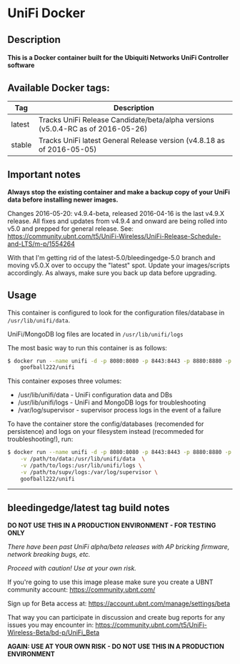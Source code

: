 # UniFi Docker

## Description

#### This is a Docker container built for the Ubiquiti Networks UniFi Controller software

## Available Docker tags:
| Tag | Description |
| --- | --- |
| latest | Tracks UniFi Release Candidate/beta/alpha versions (v5.0.4-RC as of 2016-05-26) |
| stable | Tracks UniFi latest General Release version (v4.8.18 as of 2016-05-05) |

## Important notes

**Always stop the existing container and make a backup copy of your UniFi data before installing newer images.**

Changes 2016-05-20: v4.9.4-beta, released 2016-04-16 is the last v4.9.X release. All fixes and updates from v4.9.4 and onward are being rolled into v5.0 and prepped for general release. See: https://community.ubnt.com/t5/UniFi-Wireless/UniFi-Release-Schedule-and-LTS/m-p/1554264

With that I'm getting rid of the latest-5.0/bleedingedge-5.0 branch and moving v5.0.X over to occupy the "latest" spot. Update your images/scripts accordingly. As always, make sure you back up data before upgrading.

## Usage

This container is configured to look for the configuration files/database in `/usr/lib/unifi/data`.

UniFi/MongoDB log files are located in `/usr/lib/unifi/logs`

The most basic way to run this container is as follows:

```bash
$ docker run --name unifi -d -p 8080:8080 -p 8443:8443 -p 8880:8880 -p 8843:8843 \
	goofball222/unifi
```

This container exposes three volumes:
* /usr/lib/unifi/data - UniFi configuration data and DBs
* /usr/lib/unifi/logs - UniFi and MongoDB logs for troubleshooting
* /var/log/supervisor - supervisor process logs in the event of a failure

To have the container store the config/databases (recomended for persistence) 
and logs on your filesystem instead (recommeded for troubleshooting!), run:

```bash
$ docker run --name unifi -d -p 8080:8080 -p 8443:8443 -p 8880:8880 -p 8843:8843 \
	-v /path/to/data:/usr/lib/unifi/data  \
	-v /path/to/logs:/usr/lib/unifi/logs \
	-v /path/to/supv/logs:/var/log/supervisor \
	goofball222/unifi
```

---

## bleedingedge/latest tag build notes

**DO NOT USE THIS IN A PRODUCTION ENVIRONMENT - FOR TESTING ONLY**

_There have been past UniFi alpha/beta releases with AP bricking firmware, network breaking bugs, etc._

_Proceed with caution! Use at your own risk._

If you're going to use this image please make sure you create a UBNT community account:
https://community.ubnt.com/

Sign up for Beta access at:
https://account.ubnt.com/manage/settings/beta

That way you can participate in discussion and create bug reports for any issues you may encounter in:
https://community.ubnt.com/t5/UniFi-Wireless-Beta/bd-p/UniFi_Beta

**AGAIN: USE AT YOUR OWN RISK - DO NOT USE THIS IN A PRODUCTION ENVIRONMENT**
